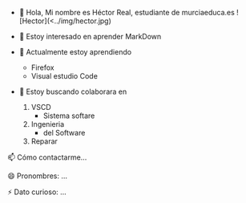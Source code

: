 - 👋 Hola, Mi nombre es Héctor Real, estudiante de murciaeduca.es 
![Hector](<../img/hector.jpg)
- 👀 Estoy interesado en aprender MarkDown
- 🌱 Actualmente estoy aprendiendo
  * Firefox
  * Visual estudio Code

- 💞️ Estoy buscando colaborara en 
	1. VSCD
		- Sistema softare
	2. Ingenieria 
		- del Software
	3. Reparar
	
📫 Cómo contactarme...

😄 Pronombres: ...

⚡ Dato curioso: ...

<!---
Tatao1968/Tatao1968 is a ✨ special ✨ repository because its `README.md` (this file) appears on your GitHub profile.
You can click the Preview link to take a look at your changes.
--->
